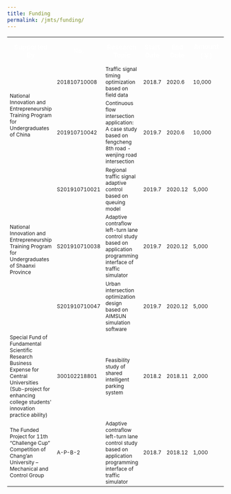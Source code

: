 ```yaml
---
title: Funding
permalink: /jmts/funding/
---
```


<style>
.intro{
font-family:times;
font-size:21px;
}
</style>

<!-- <div style="overflow-x: auto; max-width: 100%;"> -->
<table>
  <tr class="funding2" style="color: #ffffff; font-size: 15px; font-weight: bold;">
    <th>Supported By</th>
    <th>No.</th>
    <th>Research Topic</th>
    <th>Start Date</th>
    <th>End Date</th>
    <th>Amount (￥)</th>
    <th>Role (Sort)</th>
    <th>Prize</th>
    <th>Affiliated JMTR Program</th>
  </tr>
  <tr class="funding1" style="font-size: 12px; font-weight: normal;">
    <td rowspan="2">National Innovation and Entrepreneurship Training Program for Undergraduates of China</td>
    <td>201810710008</td>
    <td>Traffic signal timing optimization based on field data</td>
    <td>2018.7</td>
    <td>2020.6</td>
    <td>10,000</td>
    <td>PI (1st)</td>
    <td>-</td>
    <td><a href="https://yunqing-jia.github.io/JTRC/jmtr/thesis/#JMTR_2021">JMTR_2021</a></td>
  </tr>
  <tr class="funding1" style="font-size: 12px; font-weight: normal;">
    <td>201910710042</td>
    <td>Continuous flow intersection application: A case study based on fengcheng 8th road - wenjing road intersection</td>
    <td>2019.7</td>
    <td>2020.6</td>
    <td>10,000</td>
    <td>Participant (2nd)</td>
    <td>2nd prize</td>
    <td>-</td>
  </tr>
  <tr class="funding1" style="font-size: 12px; font-weight: normal;">
    <td rowspan="3">National Innovation and Entrepreneurship Training Program for Undergraduates of  Shaanxi Province</td>
    <td>S201910710021</td>
    <td>Regional traffic signal adaptive control based on queuing model</td>
    <td>2019.7</td>
    <td>2020.12</td>
    <td>5,000</td>
    <td>PI (1st)</td>
    <td>3rd prize</td>
    <td><a href="https://yunqing-jia.github.io/JTRC/jmtr/#JMTR_2020">JMTR_2020</a></td>
  </tr>
  <tr class="funding1" style="font-size: 12px; font-weight: normal;">
    <td>S201910710038</td>
    <td>Adaptive contraflow left-turn lane control study based on application programming interface of traffic simulator</td>
    <td>2019.7</td>
    <td>2020.12</td>
    <td>5,000</td>
    <td>PI (1st)</td>
    <td>-</td>
    <td><a href="https://yunqing-jia.github.io/JTRC/jmtr/#JMTR_2019">JMTR_2019</a></td>
  </tr>
  <tr class="funding1" style="font-size: 12px; font-weight: normal;">
    <td>S201910710047</td>
    <td>Urban intersection optimization design based on AIMSUN simulation software</td>
    <td>2019.7</td>
    <td>2020.12</td>
    <td>5,000</td>
    <td>Participant (2nd)</td>
    <td>-</td>
    <td>-</td>
  </tr>
  <tr class="funding1" style="font-size: 12px; font-weight: normal;">
    <td>Special Fund of Fundamental Scientific Research Business Expense for Central Universities (Sub-project for enhancing college students' innovation practice ability)</td>
    <td>300102218801</td>
    <td>Feasibility study of shared intelligent parking system</td>
    <td>2018.2</td>
    <td>2018.11</td>
    <td>2,000</td>
    <td>PI (1st)</td>
    <td>-</td>
    <td>-</td>
  </tr>
  <tr class="funding1" style="font-size: 12px; font-weight: normal;">
    <td>The Funded Project for 11th “Challenge Cup” Competition of Chang’an University – Mechanical and Control Group</td>
    <td>A-P-B-2</td>
    <td>Adaptive contraflow left-turn lane control study based on application programming interface of traffic simulator</td>
    <td>2018.7</td>
    <td>2018.12</td>
    <td>1,000</td>
    <td>PI (1st)</td>
    <td>-</td>
    <td><a href="https://yunqing-jia.github.io/JTRC/jmtr/#JMTR_2019">JMTR_2019</a></td>
  </tr>
</table>
<!-- </div> -->





